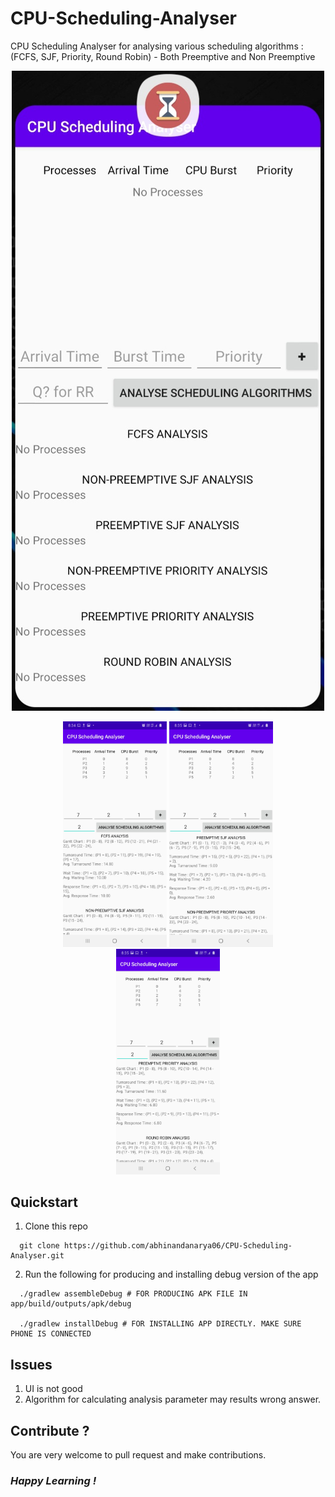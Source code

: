 # CPU-Scheduling-Analyser
CPU Scheduling Analyser for analysing various scheduling algorithms : (FCFS, SJF, Priority, Round Robin) - Both Preemptive and Non Preemptive

<p align="center">
  <img src="https://github.com/abhinandanarya06/CPU-Scheduling-Analyser/blob/master/.idea/res/head.jpg?raw=true">
</p>
<p align="center">
  <img src="https://github.com/abhinandanarya06/CPU-Scheduling-Analyser/blob/master/.idea/res/demo1.jpg?raw=true" width="33%">
  <img src="https://github.com/abhinandanarya06/CPU-Scheduling-Analyser/blob/master/.idea/res/demo2.jpg?raw=true" width="33%">
  <img src="https://github.com/abhinandanarya06/CPU-Scheduling-Analyser/blob/master/.idea/res/demo3.jpg?raw=true" width="33%">
</p>


## Quickstart
1. Clone this repo
```
  git clone https://github.com/abhinandanarya06/CPU-Scheduling-Analyser.git
```
2. Run the following for producing and installing debug version of the app
```
  ./gradlew assembleDebug # FOR PRODUCING APK FILE IN app/build/outputs/apk/debug 
  
  ./gradlew installDebug # FOR INSTALLING APP DIRECTLY. MAKE SURE PHONE IS CONNECTED
```

## Issues
1. UI is not good
2. Algorithm for calculating analysis parameter may results wrong answer.

## Contribute ?
You are very welcome to pull request and make contributions.

### *Happy Learning !*
